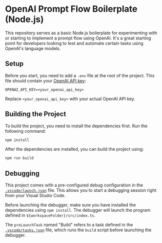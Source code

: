 # OpenAI Prompt Flow Boilerplate (Node.js)

This repository serves as a basic Node.js boilerplate for experimenting with or starting to implement a prompt flow using OpenAI. It's a great starting point for developers looking to test and automate certain tasks using OpenAI's language models.

## Setup

Before you start, you need to add a `.env` file at the root of the project. This file should contain your [OpenAI API key](https://platform.openai.com/docs/quickstart/account-setup):

```env
OPENAI_API_KEY=<your_openai_api_key>
```

Replace `<your_openai_api_key>` with your actual OpenAI API key.

## Building the Project

To build the project, you need to install the dependencies first. Run the following command:

```sh
npm install
```

After the dependencies are installed, you can build the project using:

```sh
npm run build
```

## Debugging

This project comes with a pre-configured debug configuration in the [`.vscode/launch.json`](.vscode/launch.json) file. This allows you to start a debugging session right from your Visual Studio Code.

Before launching the debugger, make sure you have installed the dependencies using `npm install`. The debugger will launch the program defined in `${workspaceFolder}/src/index.ts`.

The `preLaunchTask` named "Build" refers to a task defined in the [`.vscode/tasks.json`](.vscode/tasks.json) file, which runs the `build` script before launching the debugger.
